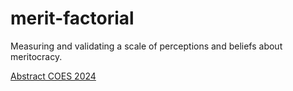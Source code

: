 # merit-factorial
Measuring and validating a scale of perceptions and beliefs about meritocracy.


[Abstract COES 2024](https://educacion-meritocracia.github.io/merit-factorial/)
